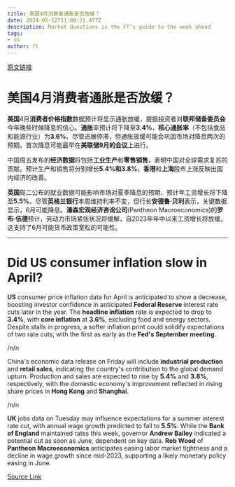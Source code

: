 ```yaml
---
title: 美国4月消费者通胀是否放缓？
date: 2024-05-12T11:00:21.477Z
description: Market Questions is the FT’s guide to the week ahead
tags: 
- us
author: ft
---
```


[原文链接](https://ft.com/content/9ea80cea-602d-4319-b67d-de2c0817d6fb)

# 美国4月**消费者**通胀是否放缓？

**美国**4月**消费者价格指数**数据预计将显示通胀放缓，提振投资者对**联邦储备委员会**今年晚些时候降息的信心。**通胀**率预计将下降至**3.4%**，**核心通胀率**（不包括食品和能源行业）为**3.6%**。尽管进展停滞，但通胀放缓可能会巩固市场对降息两次的预期，首次降息可能最早在**美联储9月的会议**上进行。

中国周五发布的**经济数据**将包括**工业生产**和**零售销售**，表明中国对全球需求复苏的贡献。预计生产和销售将分别增长**5.4%**和**3.8%**，**香港**和**上海**股市上涨反映出国内经济的改善。

**英国**周二公布的就业数据可能影响市场对夏季降息的预期，预计年工资增长将下降至**5.5%**。尽管**英格兰银行**本周维持利率不变，但行长**安德鲁·贝利**表示，关键数据显示，6月可能降息。**潘森宏观经济咨询公司**(Pantheon Macroeconomics)的**罗布·伍德**预计，劳动力市场紧张状况将缓解，自2023年年中以来工资增长将放缓，这支持了6月可能货币政策宽松的可能性。

---

# Did US consumer inflation slow in April? 

**US** consumer price inflation data for April is anticipated to show a decrease, boosting investor confidence in anticipated **Federal Reserve** interest rate cuts later in the year. The **headline inflation** rate is expected to drop to **3.4%**, with **core inflation** at **3.6%**, excluding food and energy sectors. Despite stalls in progress, a softer inflation print could solidify expectations of two rate cuts, with the first as early as the **Fed's September meeting**. 

/n/n

China's economic data release on Friday will include **industrial production** and **retail sales**, indicating the country's contribution to the global demand upturn. Production and sales are expected to rise by **5.4%** and **3.8%**, respectively, with the domestic economy's improvement reflected in rising share prices in **Hong Kong** and **Shanghai**. 

/n/n

**UK** jobs data on Tuesday may influence expectations for a summer interest rate cut, with annual wage growth predicted to fall to **5.5%**. While the **Bank of England** maintained rates this week, governor **Andrew Bailey** indicated a potential cut as soon as June, dependent on key data. **Rob Wood** of **Pantheon Macroeconomics** anticipates easing labor market tightness and a decline in wage growth since mid-2023, supporting a likely monetary policy easing in June.

[Source Link](https://ft.com/content/9ea80cea-602d-4319-b67d-de2c0817d6fb)


